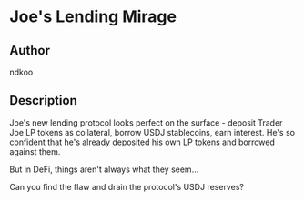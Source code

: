 # Joe's Lending Mirage

## Author

ndkoo

## Description

Joe's new lending protocol looks perfect on the surface - deposit Trader Joe LP tokens as collateral, borrow USDJ stablecoins, earn interest. 
He's so confident that he's already deposited his own LP tokens and borrowed against them.

But in DeFi, things aren't always what they seem...

Can you find the flaw and drain the protocol's USDJ reserves?